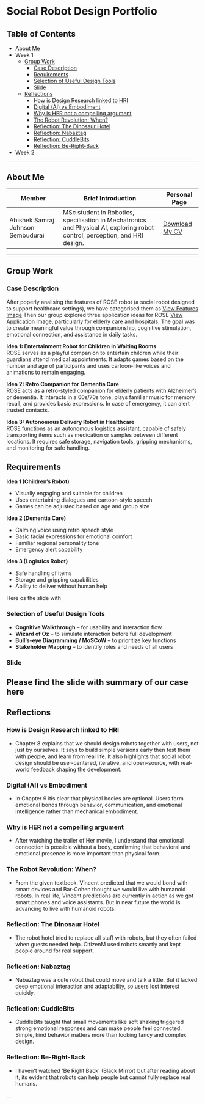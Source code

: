 # Social Robot Design Portfolio

## Table of Contents
- [About Me](#about-me)
- Week 1
  - [Group Work](#group-work)
    - [Case Description](#case-description)
    - [Requirements](#requirements)
    - [Selection of Useful Design Tools](#selection-of-useful-design-tools)
    - [Slide](#slide)
  - [Reflections](#reflections)
    - [How is Design Research linked to HRI](#how-is-design-research-linked-to-hri)
    - [Digital (AI) vs Embodiment](#digital-ai-vs-embodiment)
    - [Why is HER not a compelling argument](#why-is-her-not-a-compelling-argument)
    - [The Robot Revolution: When?](#the-robot-revolution-when)
    - [Reflection: The Dinosaur Hotel](#reflection-the-dinosaur-hotel)
    - [Reflection: Nabaztag](#reflection-nabaztag)
    - [Reflection: CuddleBits](#reflection-cuddlebits)
    - [Reflection: Be-Right-Back](#reflection-be-right-back)
- Week 2
---

## About Me

| Member     | Brief Introduction                                                                                                  | Personal Page |
|------------|---------------------------------------------------------------------------------------------------------------------|---------------|
| Abishek Samraj Johnson Sembudurai  | MSc student in Robotics, specilisation in Mechatronics and Physical AI, exploring robot control, perception, and HRI design.                                       | [Download My CV](CV.pdf) |

---

## Group Work

### Case Description
After poperly analising the features of ROSE robot (a social robot designed to support healthcare settings), we have categorised them as [View Features Image](Features.jpg) Then our group explored three application ideas for ROSE [View Application Image](Applications.jpg), particularly for elderly care and hospitals. The goal was to create meaningful value through companionship, cognitive stimulation, emotional connection, and assistance in daily tasks.

**Idea 1: Entertainment Robot for Children in Waiting Rooms**  
ROSE serves as a playful companion to entertain children while their guardians attend medical appointments. It adapts games based on the number and age of participants and uses cartoon-like voices and animations to remain engaging.

**Idea 2: Retro Companion for Dementia Care**  
ROSE acts as a retro-styled companion for elderly patients with Alzheimer’s or dementia. It interacts in a 60s/70s tone, plays familiar music for memory recall, and provides basic expressions. In case of emergency, it can alert trusted contacts.

**Idea 3: Autonomous Delivery Robot in Healthcare**  
ROSE functions as an autonomous logistics assistant, capable of safely transporting items such as medication or samples between different locations. It requires safe storage, navigation tools, gripping mechanisms, and monitoring for safe handling.

## Requirements  

**Idea 1 (Children’s Robot)**  
- Visually engaging and suitable for children  
- Uses entertaining dialogues and cartoon-style speech  
- Games can be adjusted based on age and group size  

**Idea 2 (Dementia Care)**  
- Calming voice using retro speech style  
- Basic facial expressions for emotional comfort  
- Familiar regional personality tone  
- Emergency alert capability  

**Idea 3 (Logistics Robot)**  
- Safe handling of items  
- Storage and gripping capabilities  
- Ability to deliver without human help

Here os the slide with 

### Selection of Useful Design Tools
- **Cognitive Walkthrough** – for usability and interaction flow
- **Wizard of Oz** – to simulate interaction before full development
- **Bull’s-eye Diagramming / MoSCoW** – to prioritize key functions
- **Stakeholder Mapping** – to identify roles and needs of all users

### Slide
Please find the slide with summary of our case here 
---

## Reflections

### How is Design Research linked to HRI
-  Chapter 8 explains that we should design robots together with users, not just by ourselves. It says to build simple versions early then test them with people, and learn from real life. It also highlights that social robot design should be user-centered, iterative, and open-source, with real-world feedback shaping the development. 

### Digital (AI) vs Embodiment

-  In Chapter 9 itis clear that physical bodies are optional. Users form emotional bonds through behavior, communication, and emotional intelligence rather than mechanical embodiment.
  
### Why is HER not a compelling argument
-  After watching the trailer of Her movie, I understand that  emotional connection is possible without a body, confirming that behavioral and emotional presence is more important than physical form.

### The Robot Revolution: When?
-  From the given textbook, Vincent predicted that we would bond with smart devices and Bar-Cohen thought we would live with humanoid robots. In real life, Vincent predictions are currently in action as we got smart phones and voice assistants. But in near future the world is advancing to live with humanoid robots.

### Reflection: The Dinosaur Hotel
-  The robot hotel tried to replace all staff with robots, but they often failed when guests needed help. CitizenM used robots smartly and kept people around for real support.

### Reflection: Nabaztag
-  Nabaztag was a cute robot that could move and talk a little. But it lacked deep emotional interaction and adaptability, so users lost interest quickly.

### Reflection: CuddleBits
-  CuddleBits taught that small movements like soft shaking triggered strong emotional responses and can make people feel connected. Simple, kind behavior matters more than looking fancy and complex design.

### Reflection: Be-Right-Back
-  I haven't watched 'Be Right Back' (Black Mirror) but after reading about it, its evident that robots can help people but cannot fully replace real humans.

...
